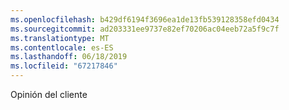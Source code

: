 ```yaml
---
ms.openlocfilehash: b429df6194f3696ea1de13fb539128358efd0434
ms.sourcegitcommit: ad203331ee9737e82ef70206ac04eeb72a5f9c7f
ms.translationtype: MT
ms.contentlocale: es-ES
ms.lasthandoff: 06/18/2019
ms.locfileid: "67217846"
---
```

Opinión del cliente
